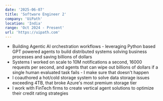 ```yaml
---
date: '2025-06-07'
title: 'Software Engineer 2'
company: 'UiPath'
location: 'India'
range: 'Oct 2024 - Present'
url: 'https://uipath.com'
---
```


- Building Agentic AI orchestration workflows - leveraging Python based GPT powered agents to build distributed systems solving business processes and saving billions of dollars
- Systems I worked on scale to 10M notifications a second, 16000 requests per second, and agents that can wipe out billions of dollars if a single human evaluated task fails - I make sure that doesn't happen
- I coauthored a hot/cold storage system to solve data storage issues exceeding 4TB, that broke Azure's most premium storage tier
- I work with FinTech firms to create vertical agent solutions to optimize their credit rating strategies
